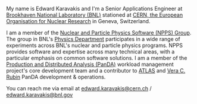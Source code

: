 My name is Edward Karavakis and I'm a Senior Applications Engineer at [Brookhaven National Laboratory (BNL)](https://bnl.gov) stationed at [CERN, the European Organisation for Nuclear Research](https://home.cern) in Geneva, Switzerland. 

I am a member of the [Nuclear and Particle Physics Software (NPPS) Group](https://npps.bnl.gov/). The group in BNL's [Physics Department](https://www.bnl.gov/physics/) participates in a wide range of experiments across BNL's nuclear and particle physics programs. NPPS provides software and expertise across many technical areas, with a particular emphasis on common software solutions. I am a member of the [Production and Distributed Analysis (PanDA)](https://panda-wms.readthedocs.io/) workload management project's core development team and a contributor to [ATLAS](https://atlas.cern) and [Vera C. Rubin](https://www.lsst.org/) PanDA development & operations.

You can reach me via email at edward.karavakis@cern.ch / edward.karavakis@bnl.gov 
 
<!--
**EdwardKaravakis/EdwardKaravakis** is a ✨ _special_ ✨ repository because its `README.md` (this file) appears on your GitHub profile.
-->
